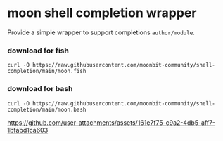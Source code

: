 # moon shell completion wrapper

Provide a simple wrapper to support completions `author/module`.

### download for fish

```shell
curl -O https://raw.githubusercontent.com/moonbit-community/shell-completion/main/moon.fish
```

### download for bash

```shell
curl -O https://raw.githubusercontent.com/moonbit-community/shell-completion/main/moon.bash
```

https://github.com/user-attachments/assets/161e7f75-c9a2-4db5-aff7-1bfabd1ca603

